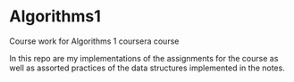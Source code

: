 # Algorithms1
 Course work for Algorithms 1 coursera course

In this repo are my implementations of the  assignments for the course as well as assorted practices of the data structures implemented in the notes.